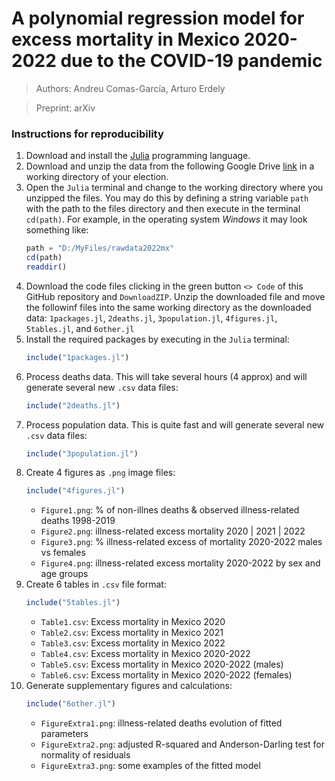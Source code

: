 # A polynomial regression model for excess mortality in Mexico 2020-2022 due to the COVID-19 pandemic

> Authors: Andreu Comas-García, Arturo Erdely

> Preprint: arXiv 

### Instructions for reproducibility

1. Download and install the [Julia](https://julialang.org/downloads/) programming language.
2. Download and unzip the data from the following Google Drive [link](https://drive.google.com/file/d/19_1QOiKbkGlcN2Chr-xbh2pMxVxyKgwu/view?usp=drive_link) in a working directory of your election.
3. Open the `Julia` terminal and change to the working directory where you unzipped the files. You may do this by defining a string variable `path` with the path to the files directory and then execute in the terminal `cd(path)`. For example, in the operating system *Windows* it may look something like:
   ```julia
   path = "D:/MyFiles/rawdata2022mx"
   cd(path)
   readdir()
   ```
4. Download the code files clicking in the green button `<> Code` of this GitHub repository and `DownloadZIP`. Unzip the downloaded file and move the followinf files into the same working directory as the downloaded data: `1packages.jl`, `2deaths.jl`, `3population.jl`, `4figures.jl`, `5tables.jl`, and `6other.jl`
5. Install the required packages by executing in the `Julia` terminal:
   ```julia
   include("1packages.jl")
   ```
6. Process deaths data. This will take several hours (4 approx) and will generate several new `.csv` data files:
   ```julia
   include("2deaths.jl")
   ```
7. Process population data. This is quite fast and will generate several new `.csv` data files:
   ```julia
   include("3population.jl")
   ```
8. Create 4 figures as `.png` image files:
   ```julia
   include("4figures.jl")
   ```
   - `Figure1.png`: % of non-illnes deaths & observed illness-related deaths 1998-2019
   - `Figure2.png`: illness-related excess mortality 2020 | 2021 | 2022
   - `Figure3.png`: % illness-related excess of mortality 2020-2022 males vs females
   - `Figure4.png`: illness-related excess mortality 2020-2022 by sex and age groups
9. Create 6 tables in `.csv` file format: 
   ```julia
   include("5tables.jl")
   ```
   - `Table1.csv`: Excess mortality in Mexico 2020
   - `Table2.csv`: Excess mortality in Mexico 2021
   - `Table3.csv`: Excess mortality in Mexico 2022
   - `Table4.csv`: Excess mortality in Mexico 2020-2022
   - `Table5.csv`: Excess mortality in Mexico 2020-2022 (males)
   - `Table6.csv`: Excess mortality in Mexico 2020-2022 (females)
10. Generate supplementary figures and calculations:
    ```julia
    include("6other.jl")
    ```
    - `FigureExtra1.png`: illness-related deaths evolution of fitted parameters
    - `FigureExtra2.png`: adjusted R-squared and Anderson-Darling test for normality of residuals
    - `FigureExtra3.png`: some examples of the fitted model

